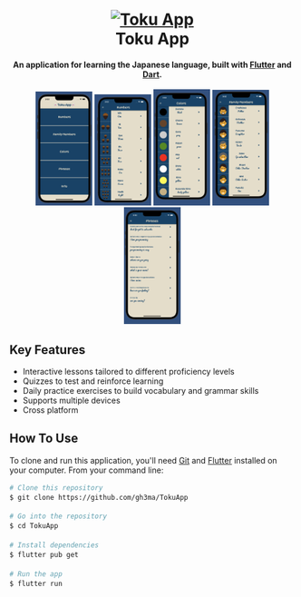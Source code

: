 <h1 align="center">
  <br>
  <a href="https://github.com/gh3ma/TokuApp"><img src="https://path-to-your-app-logo.png" alt="Toku App" width="200"></a>
  <br>
  Toku App
  <br>
</h1>

<h4 align="center">An application for learning the Japanese language, built with <a href="https://flutter.dev" target="_blank">Flutter</a> and <a href="https://dart.dev" target="_blank">Dart</a>.</h4>

<p align="center">
  <img src="https://github.com/gh3ma/tokuApp/blob/main/screenshots/1.png" alt="Toku App Screenshot 1" width="100">
  <img src="https://github.com/gh3ma/tokuApp/blob/main/screenshots/2.png" alt="Toku App Screenshot 2" width="100">
  <img src="https://github.com/gh3ma/tokuApp/blob/main/screenshots/3.png" alt="Toku App Screenshot 3" width="100">
  <img src="https://github.com/gh3ma/tokuApp/blob/main/screenshots/4.png" alt="Toku App Screenshot 4" width="100">
  <img src="https://github.com/gh3ma/tokuApp/blob/main/screenshots/5.png" alt="Toku App Screenshot 5" width="100">
</p>

## Key Features

* Interactive lessons tailored to different proficiency levels
* Quizzes to test and reinforce learning
* Daily practice exercises to build vocabulary and grammar skills
* Supports multiple devices
* Cross platform

## How To Use

To clone and run this application, you'll need [Git](https://git-scm.com) and [Flutter](https://flutter.dev) installed on your computer. From your command line:

```bash
# Clone this repository
$ git clone https://github.com/gh3ma/TokuApp

# Go into the repository
$ cd TokuApp

# Install dependencies
$ flutter pub get

# Run the app
$ flutter run
